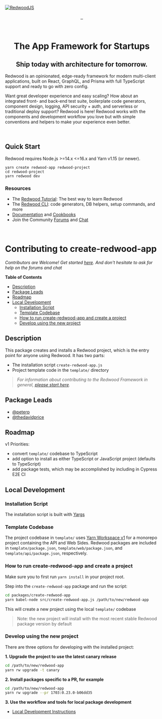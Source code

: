 [![RedwoodJS](https://raw.githubusercontent.com/redwoodjs/redwoodjs.com/main/publish/images/mark-logo-cover.png)](https://redwoodjs.com)

<!-- prettier-ignore-start -->
<p align="center">
  <a aria-label="Start the Tutorial" href="https://redwoodjs.com/tutorial">
    <img alt="" src="https://img.shields.io/badge/Start%20the%20Tutorial-%23BF4722?style=for-the-badge&labelColor=000000&logoWidth=20&logo=RedwoodJS">
  </a>
  <a aria-label="Join the Forums" href="https://community.redwoodjs.com">
    <img alt="" src="https://img.shields.io/badge/Join%20the%20Forums-%23FFF9AE?style=for-the-badge&labelColor=000000&logoWidth=20&logo=Discourse">
  </a>
  <a aria-label="Join the Chat" href="https://discord.gg/redwoodjs">
    <img alt="" src="https://img.shields.io/badge/Join%20the%20Chat-%237289DA?style=for-the-badge&labelColor=000000&logoWidth=20&logo=Discord&logoColor=white">
  </a>
</p>
<!-- prettier-ignore-end -->
<br>
<h1 align="center">The App Framework for Startups</h1>

<h2 align="center">Ship today with architecture for tomorrow.</h2>

Redwood is an opinionated, edge-ready framework for modern multi-client applications, built on React, GraphQL, and Prisma with full TypeScript support and ready to go with zero config.

Want great developer experience and easy scaling? How about an integrated front- and back-end test suite, boilerplate code generators, component design, logging, API security + auth, and serverless or traditional deploy support? Redwood is here! Redwood works with the components and development workflow you love but with simple conventions and helpers to make your experience even better.

<br>

<h2>Quick Start</h2>

Redwood requires Node.js >=14.x <=16.x and Yarn v1.15 (or newer).
```console
yarn create redwood-app redwood-project
cd redwood-project
yarn redwood dev
```

<h3>Resources</h3>

- The [Redwood Tutorial](https://redwoodjs.com/tutorial): The best way to learn Redwood
- The [Redwood CLI](https://redwoodjs.com/docs/cli-commands): code generators, DB helpers, setup commands, and more
- [Documentation](https://redwoodjs.com/docs) and [Cookbooks](https://redwoodjs.com/cookbook/custom-function)
- Join the Community [Forums](https://community.redwoodjs.com) and [Chat](https://discord.gg/redwoodjs)

<br>

<h1>Contributing to create-redwood-app</h1>

_Contributors are Welcome! Get started [here](https://redwoodjs.com/docs/contributing). And don't hesitate to ask for help on the forums and chat_

**Table of Contents**
<!-- toc -->
- [Description](#description)
- [Package Leads](#package-leads)
- [Roadmap](#roadmap)
- [Local Development](#local-development)
  - [Installation Script](#installation-script)
  - [Template Codebase](#template-codebase)
  - [How to run create-redwood-app and create a project](#how-to-run-create-redwood-app-and-create-a-project)
  - [Develop using the new project](#develop-using-the-new-project)

## Description

This package creates and installs a Redwood project, which is the entry point for anyone using Redwood. It has two parts:
- The installation script `create-redwood-app.js`
- Project template code in the `template/` directory

> _For information about contributing to the Redwood Framework in general, [please start here](https://redwoodjs.com/docs/contributing)._

## Package Leads
- [@peterp](https://github.com/peterp)
- [@thedavidprice](https://github.com/thedavidprice)

## Roadmap

v1 Priorities:
- convert `template/` codebase to TypeScript
- add option to install as either TypeScript or JavaScript project (defaults to TypeScript)
- add package tests, which may be accomplished by including in Cypress E2E CI

## Local Development

### Installation Script
The installation script is built with [Yargs](https://github.com/yargs/yargs)

### Template Codebase
The project codebase in `template/` uses [Yarn Workspace v1](https://classic.yarnpkg.com/en/docs/workspaces/) for a monorepo project containing the API and Web Sides. Redwood packages are included in `template/package.json`, `template/web/package.json`, and `template/api/package.json`, respectively.

### How to run create-redwood-app and create a project
Make sure you to first run `yarn install` in your project root.

Step into the `create-redwood-app` package and run the script:

```bash
cd packages/create-redwood-app
yarn babel-node src/create-redwood-app.js /path/to/new/redwood-app
```

This will create a new project using the local `template/` codebase

> Note: the new project will install with the most recent stable Redwood package version by default

### Develop using the new project
There are three options for developing with the installed project:

**1. Upgrade the project to use the latest canary release**
```bash
cd /path/to/new/redwood-app
yarn rw upgrade -t canary
```
**2. Install packages specific to a PR, for example**
```bash
cd /path/to/new/redwood-app
yarn rw upgrade --pr 1703:0.23.0-b06dd35
```
**3. Use the workflow and tools for local package development**
- [Local Development Instructions](https://github.com/redwoodjs/redwood/blob/main/CONTRIBUTING.md#local-development)
